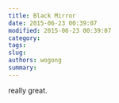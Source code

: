 ```yaml
---
title: Black Mirror
date: 2015-06-23 00:39:07
modified: 2015-06-23 00:39:07
category: 
tags: 
slug: 
authors: wogong
summary: 
---
```


really great.

